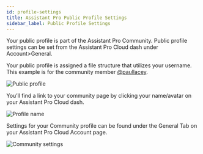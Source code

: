 ```yaml
---
id: profile-settings
title: Assistant Pro Public Profile Settings
sidebar_label: Public Profile Settings
---
```


Your public profile is part of the Assistant Pro Community.  Public profile settings can be set from the Assistant Pro Cloud dash under Account>General.

Your public profile is assigned a file structure that utilizes your username. This example is for the community member [@paullacey](https://app.assistant.pro/community/user/paullacey).

![Public profile](/img/assistant/cloud--account-settings--profile-settings--1.jpg)

You’ll find a link to your community page by clicking your name/avatar on your Assistant Pro Cloud dash.

![Profile name](/img/assistant/cloud--account-settings--profile-settings--2.jpg)

Settings for your Community profile can be found under the General Tab on your Assistant Pro Cloud Account page.

![Community settings](/img/assistant/cloud--account-settings--profile-settings--3.jpg)
